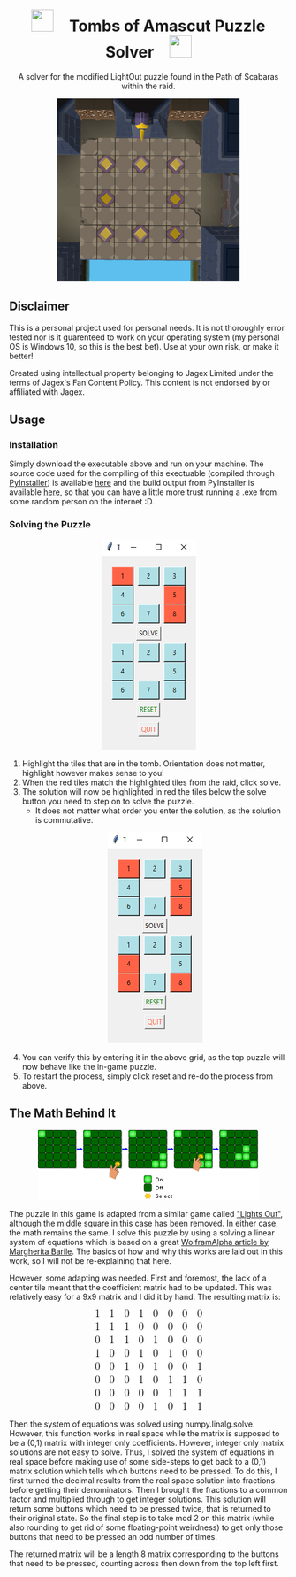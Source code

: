 
<h1 align="center"><img src="imgs/Kephri_icon.ico" width="40" height="40" >&emsp;Tombs of Amascut Puzzle Solver&emsp;<img src="imgs/Kephri_icon.ico" width="40" height="40" ></h1>
<p align="center">A solver for the modified LightOut puzzle found in the Path of Scabaras within the raid.</p>

<p align="center">
    <img src=imgs/lightoutpuzzleroom.PNG>
</p>

## Disclaimer

This is a personal project used for personal needs. It is not thoroughly error tested nor is it guarenteed to work on your operating system (my personal OS is Windows 10, so this is the best bet). Use at your own risk, or make it better! 

Created using intellectual property belonging to Jagex Limited under the terms of Jagex's Fan Content Policy. This content is not endorsed by or affiliated with Jagex.

## Usage

### Installation

Simply download the executable above and run on your machine. The source code used for the compiling of this exectuable (compiled through [PyInstaller](https://pyinstaller.org/en/stable/index.html)) is available [here](source/toa_solver.py) and the build output from PyInstaller is available [here](build), so that you can have a little more trust running a .exe from some random person on the internet :D.

### Solving the Puzzle

<p align="center">
    <img src=imgs/demo1.PNG>
</p>

1. Highlight the tiles that are in the tomb. Orientation does not matter, highlight however makes sense to you!
2. When the red tiles match the highlighted tiles from the raid, click solve.
3. The solution will now be highlighted in red the tiles below the solve button you need to step on to solve the puzzle. 
    - It does not matter what order you enter the solution, as the solution is commutative.  
    <p align="center">
        <img src=imgs/demo2.PNG>
    </p>
4. You can verify this by entering it in the above grid, as the top puzzle will now behave like the in-game puzzle.
5. To restart the process, simply click reset and re-do the process from above.

## The Math Behind It

<p align="center">
    <img src=imgs/lightsoutillustration.png>
</p>

The puzzle in this game is adapted from a similar game called ["Lights Out"](https://en.wikipedia.org/wiki/Lights_Out_(game)), although the middle square in this case has been removed. In either case, the math remains the same. I solve this puzzle by using a solving a linear system of equations which is based on a great [WolframAlpha article by Margherita Barile](https://mathworld.wolfram.com/LightsOutPuzzle.html). The basics of how and why this works are laid out in this work, so I will not be re-explaining that here. 

However, some adapting was needed. First and foremost, the lack of a center tile meant that the coefficient matrix had to be updated. This was relatively easy for a 9x9 matrix and I did it by hand. The resulting matrix is: 

<p align="center">
    <img src=imgs/CodeCogsEqn.png>
</p>

Then the system of equations was solved using numpy.linalg.solve. However, this function works in real space while the matrix is supposed to be a (0,1) matrix with integer only coefficients. However, integer only matrix solutions are not easy to solve. Thus, I solved the system of equations in real space before making use of some side-steps to get back to a (0,1) matrix solution which tells which buttons need to be pressed. To do this, I first turned the decimal results from the real space solution into fractions before getting their denominators. Then I brought the fractions to a common factor and multiplied through to get integer solutions. This solution will return some buttons which need to be pressed twice, that is returned to their original state. So the final step is to take mod 2 on this matrix (while also rounding to get rid of some floating-point weirdness) to get only those buttons that need to be pressed an odd number of times. 

The returned matrix will be a length 8 matrix corresponding to the buttons that need to be pressed, counting across then down from the top left first.

